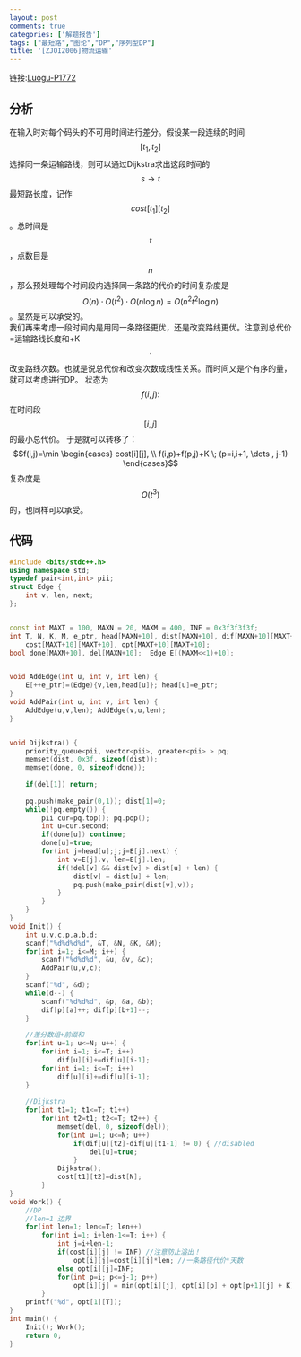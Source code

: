 ```yaml
---
layout: post
comments: true
categories: ['解题报告']
tags: ["最短路","图论","DP","序列型DP"]
title: '[ZJOI2006]物流运输'
---
```

链接:[Luogu-P1772][1]
## 分析
在输入时对每个码头的不可用时间进行差分。假设某一段连续的时间$$[t_1,t_2]$$选择同一条运输路线，则可以通过Dijkstra求出这段时间的$$s \rightarrow t$$最短路长度，记作$$cost[t_1][t_2]$$。总时间是$$t$$，点数目是$$n$$，那么预处理每个时间段内选择同一条路的代价的时间复杂度是$$O(n) \cdot O(t^2) \cdot O(n \log n) = O(n^2 t^2 \log n)$$。显然是可以承受的。     
我们再来考虑一段时间内是用同一条路径更优，还是改变路线更优。注意到总代价=运输路线长度和+K$$\cdot$$改变路线次数。也就是说总代价和改变次数成线性关系。而时间又是个有序的量，就可以考虑进行DP。
状态为$$f(i,j):$$在时间段$$[i,j]$$的最小总代价。
于是就可以转移了：
$$f(i,j)=\min \begin{cases} cost[i][j], \\ f(i,p)+f(p,j)+K \; (p=i,i+1, \dots , j-1) \end{cases}$$
复杂度是$$O(t^3)$$的，也同样可以承受。
## 代码
```cpp
#include <bits/stdc++.h>
using namespace std;
typedef pair<int,int> pii;
struct Edge {
    int v, len, next;
};


const int MAXT = 100, MAXN = 20, MAXM = 400, INF = 0x3f3f3f3f;
int T, N, K, M, e_ptr, head[MAXN+10], dist[MAXN+10], dif[MAXN+10][MAXT+10], 
    cost[MAXT+10][MAXT+10], opt[MAXT+10][MAXT+10];
bool done[MAXN+10], del[MAXN+10];  Edge E[(MAXM<<1)+10];


void AddEdge(int u, int v, int len) {
    E[++e_ptr]=(Edge){v,len,head[u]}; head[u]=e_ptr;
}
void AddPair(int u, int v, int len) {
    AddEdge(u,v,len); AddEdge(v,u,len);
}


void Dijkstra() {
    priority_queue<pii, vector<pii>, greater<pii> > pq;
    memset(dist, 0x3f, sizeof(dist));
    memset(done, 0, sizeof(done));
    
    if(del[1]) return;
    
    pq.push(make_pair(0,1)); dist[1]=0;
    while(!pq.empty()) {
        pii cur=pq.top(); pq.pop();
        int u=cur.second;
        if(done[u]) continue;
        done[u]=true;
        for(int j=head[u];j;j=E[j].next) {
            int v=E[j].v, len=E[j].len;
            if(!del[v] && dist[v] > dist[u] + len) {
                dist[v] = dist[u] + len;
                pq.push(make_pair(dist[v],v));
            }
        }
    }
}
void Init() {
    int u,v,c,p,a,b,d;
    scanf("%d%d%d%d", &T, &N, &K, &M);
    for(int i=1; i<=M; i++) {
        scanf("%d%d%d", &u, &v, &c);
        AddPair(u,v,c);
    }
    scanf("%d", &d);
    while(d--) {
        scanf("%d%d%d", &p, &a, &b);
        dif[p][a]++; dif[p][b+1]--;
    }
    
    //差分数组+前缀和 
    for(int u=1; u<=N; u++) {
        for(int i=1; i<=T; i++)
            dif[u][i]+=dif[u][i-1];
        for(int i=1; i<=T; i++)
            dif[u][i]+=dif[u][i-1];
    }
    
    //Dijkstra
    for(int t1=1; t1<=T; t1++)
        for(int t2=t1; t2<=T; t2++) {
            memset(del, 0, sizeof(del));
            for(int u=1; u<=N; u++)
                if(dif[u][t2]-dif[u][t1-1] != 0) { //disabled
                    del[u]=true;
                }
            Dijkstra();
            cost[t1][t2]=dist[N];
        }
}
void Work() {
    //DP
    //len=1 边界
    for(int len=1; len<=T; len++)
        for(int i=1; i+len-1<=T; i++) {
            int j=i+len-1;
            if(cost[i][j] != INF) //注意防止溢出！
                opt[i][j]=cost[i][j]*len; //一条路径代价*天数 
            else opt[i][j]=INF;
            for(int p=i; p<=j-1; p++)
                opt[i][j] = min(opt[i][j], opt[i][p] + opt[p+1][j] + K);
        } 
    printf("%d", opt[1][T]);
}
int main() {
    Init(); Work();
    return 0;
}
```

 [1]:https://www.luogu.org/problemnew/show/1772